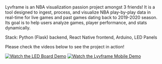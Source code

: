 Lyvframe is an NBA visualization passion project amongst 3 friends! It is a tool designed to ingest, process, and visualize NBA play-by-play data in real-time for live games and past games dating back to 2019-2020 season. Its goal is to help users analyze games, player performance, and stats dynamically.

Stack: Python (Flask) backend, React Native frontend, Arduino, LED Panels

Please check the videos below to see the project in action!

[![Watch the LED Board Demo](https://img.youtube.com/vi/zQdbnbJI_9E/0.jpg)](https://youtu.be/zQdbnbJI_9E)
[![Watch the Lyvframe Mobile Demo](https://img.youtube.com/vi/WHRJQpOfl5M/0.jpg)](https://youtube.com/shorts/WHRJQpOfl5M?feature=share)
